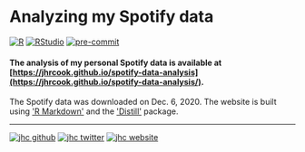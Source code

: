 # Analyzing my Spotify data

[![R](https://img.shields.io/badge/R-data_analysis-276DC3.svg?style=flat&logo=R)](https://cran.r-project.org)
[![RStudio](https://img.shields.io/badge/RStudio-project-75AADB.svg?style=flat&logo=RStudio&logoColor=white)](https://www.rstudio.com)
[![pre-commit](https://img.shields.io/badge/pre--commit-enabled-brightgreen?logo=pre-commit&logoColor=white)](https://github.com/pre-commit/pre-commit)

#### The analysis of my personal Spotify data is available at [https://jhrcook.github.io/spotify-data-analysis](https://jhrcook.github.io/spotify-data-analysis/).

The Spotify data was downloaded on Dec. 6, 2020.
The website is built using ['R Markdown'](https://rmarkdown.rstudio.com) and the ['Distill'](https://rstudio.github.io/distill/) package.

---

[![jhc github](https://img.shields.io/badge/GitHub-jhrcook-181717.svg?style=flat&logo=github)](https://github.com/jhrcook)
[![jhc twitter](https://img.shields.io/badge/Twitter-@JoshDoesA-00aced.svg?style=flat&logo=twitter)](https://twitter.com/JoshDoesa)
[![jhc website](https://img.shields.io/badge/Website-Joshua_Cook-5087B2.svg?style=flat&logo=telegram)](https://joshuacook.netlify.com)
